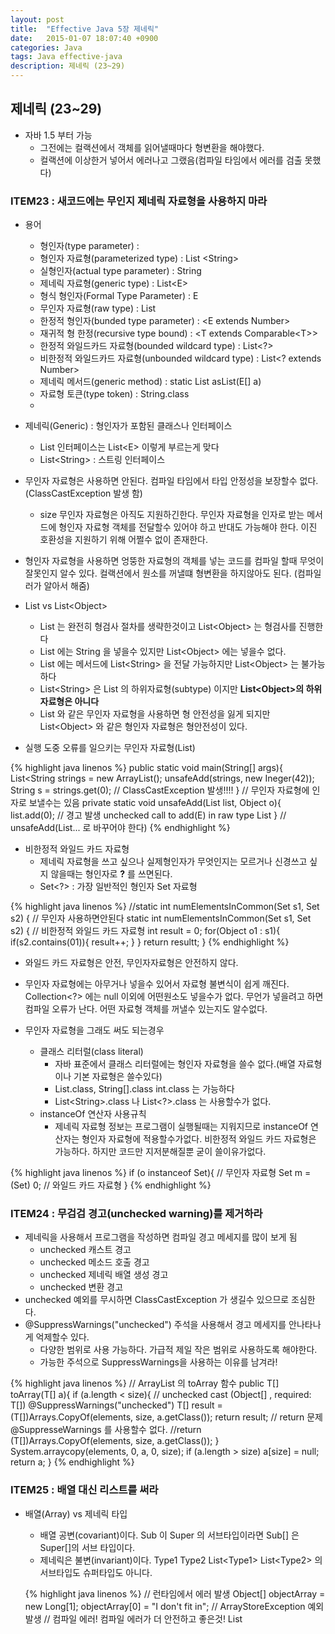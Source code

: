 ```yaml
---
layout: post
title:  "Effective Java 5장 제네릭"
date:   2015-01-07 18:07:40 +0900
categories: Java
tags: Java effective-java
description: 제네릭 (23~29)
---
```



## 제네릭 (23~29)
- 자바 1.5 부터  가능
    - 그전에는 컬랙션에서 객체를 읽어낼때마다 형변환을 해야했다.
    - 컬랙션에 이상한거 넣어서 에러나고 그랬음(컴파일 타임에서 에러를 검출 못했다)

### ITEM23 : 새코드에는 무인지 제네릭 자료형을 사용하지 마라
- 용어
    - 형인자(type parameter) :
    - 형인자 자료형(parameterized type) : List \<String\>
    - 실형인자(actual type parameter) : String
    - 제네릭 자료형(generic type) : List\<E\>
    - 형식 형인자(Formal Type Parameter) : E
    - 무인자 자료형(raw type) : List
    - 한정적 형인자(bunded type parameter) : \<E extends Number\>
    - 재귀적 형 한정(recursive type bound) : \<T extends Comparable\<T\>\>
    - 한정적 와일드카드 자료형(bounded wildcard type) : List<?>
    - 비한정적 와일드카드 자료형(unbounded wildcard type) : List<? extends Number>
    - 제네릭 메서드(generic method) : static <E> List<E> asList(E[] a)
    - 자료형 토큰(type token) : String.class
    -
- 제네릭(Generic) : 형인자가 포함된 클래스나 인터페이스
    - List 인터페이스는 List\<E\> 이렇게 부르는게 맞다
    - List\<String\> : 스트링 인터페이스

- 무인자 자료형은 사용하면 안된다. 컴파일 타임에서 타입 안정성을 보장할수 없다. (ClassCastException 발생 함)
    - size 무인자 자료형은 아직도 지원하긴한다. 무인자 자료형을 인자로 받는 메서드에 형인자 자료형 객체를 전달할수 있어야 하고 반대도 가능해야 한다. 이진 호환성을 지원하기 위해 어쩔수 없이 존재한다.

- 형인자 자료형을 사용하면 엉뚱한 자료형의 객체를 넣는 코드를 컴파일 할때 무엇이 잘못인지 알수 있다. 컬랙션에서 원소를 꺼낼떄 형변환을 하지않아도 된다. (컴파일러가 알아서 해줌)

- List vs List\<Object\>
    - List 는 완전히 형검사 절차를 생략한것이고 List\<Object\> 는 형검사를 진행한다
    - List 에는 String 을 넣을수 있지만 List\<Object\> 에는 넣을수 없다.
    - List 에는 메서드에 List\<String\> 을 전달 가능하지만 List\<Object\> 는 불가능하다
    - List\<String\> 은 List 의 하위자료형(subtype) 이지만 **List\<Object\>의 하위 자료형은 아니다**
    - List 와 같은 무인자 자료형을 사용하면 형 안전성을 잃게 되지만 List\<Object\> 와 같은 형인자 자료형은 형안전성이 있다.

- 실행 도중 오류를 일으키는 무인자 자료형(List)

{% highlight java linenos %}
public static void main(String[] args){
    List<String strings = new ArrayList<Object>();
    unsafeAdd(strings, new Ineger(42));
    String s = strings.get(0); // ClassCastException 발생!!!!
}
// 무인자 자료형에 인자로 보낼수는 있음
private static void unsafeAdd(List list, Object o){
    list.add(0); // 경고 발생 unchecked call to add(E) in raw type List
}
// unsafeAdd(List<Object>... 로 바꾸어야 한다)
{% endhighlight %}

- 비한정적 와일드 카드 자료형
    - 제네릭 자료형을 쓰고 싶으나 실제형인자가 무엇인지는 모르거나 신경쓰고 싶지 않을때는 형인자로 **?** 를 쓰면된다.
    - Set\<?\> : 가장 일반적인 형인자 Set 자료형

{% highlight java linenos %}
//static int numElementsInCommon(Set s1, Set s2) { // 무인자 사용하면안된다
static int numElementsInCommon(Set<?> s1, Set<?> s2) { // 비한정적 와일드 카드 자료형
    int result = 0;
    for(Object o1 : s1){
        if(s2.contains(01)){
            result++;
        }
    }
    return resultt;
}
{% endhighlight %}
- 와일드 카드 자료형은 안전, 무인자자료형은 안전하지 않다.
- 무인자 자료형에는 아무거나 넣을수 있어서 자료형 불변식이 쉽게 깨진다. Collection\<?\> 에는 null 이외에 어떤원소도 넣을수가 없다. 무언가 넣을려고 하면 컴파일 오류가 난다. 어떤 자료형 객체를 꺼낼수 있는지도 알수없다.

- 무인자 자료형을 그래도 써도 되는경우
    - 클래스 리터럴(class literal)
        - 자바 표준에서 클래스 리터럴에는 형인자 자료형을 쓸수 없다.(배열 자료형이나 기본 자료형은 쓸수있다)
        - List.class, String[].class int.class 는 가능하다
        - List\<String\>.class 나 List\<?\>.class 는 사용할수가 없다.
    - instanceOf 연산자 사용규칙
        - 제네릭 자료형 정보는 프로그램이 실행될때는 지워지므로 instanceOf 연산자는 형인자 자료형에 적용할수가없다. 비한정적 와일드 카드 자료형은 가능하다. 하지만 코드만 지저분해질뿐 굳이 쓸이유가없다.

{% highlight java linenos %}
if (o instanceof Set){ // 무인자 자료형
    Set<?> m = (Set<?>) 0; // 와일드 카드 자료형
}
{% endhighlight %}

### ITEM24 : 무검검 경고(unchecked warning)를 제거하라
- 제네릭을 사용해서 프로그램을 작성하면 컴파일 경고 메세지를 많이 보게 됨
    - unchecked 캐스트 경고
    - unchecked 메소드 호출 경고
    - unchecked 제네릭 배열 생성 경고
    - unchecked 변환 경고
- unchecked 예외를 무시하면 ClassCastException 가 생길수 있으므로 조심한다.
- @SuppressWarnings("unchecked") 주석을 사용해서 경고 메세지를 안나타나게 억제할수 있다.
    - 다양한 범위로 사용 가능하다. 가급적 제일 작은 범위로 사용하도록 해야한다.
    - 가능한 주석으로 SuppressWarnings을 사용하는 이유를 남겨라!

{% highlight java linenos %}
// ArrayList 의 toArray 함수
public <T> T[] toArray(T[] a){
    if (a.length < size){
        // unchecked cast (Object[] , required: T[])
        @SuppressWarnings("unchecked") T[] result = (T[])Arrays.CopyOf(elements, size, a.getClass());
        return result;
        // return 문제  @SuppresseWarnings 를 사용할수 없다.
        //return (T[])Arrays.CopyOf(elements, size, a.getClass());
    }
    System.arraycopy(elements, 0, a, 0, size);
    if (a.length > size)
        a[size] = null;
    return a;
}
{% endhighlight %}

### ITEM25 : 배열 대신 리스트를 써라
- 배열(Array) vs 제네릭 타입
    - 배열 공변(covariant)이다. Sub 이 Super 의 서브타입이라면 Sub[] 은 Super[]의 서브 타입이다.
    - 제네릭은 불변(invariant)이다. Type1 Type2 List\<Type1\> List\<Type2\> 의 서브타입도 슈퍼타입도 아니다.

    {% highlight java linenos %}
    // 런타임에서 에러 발생
    Object[] objectArray = new Long[1];
    objectArray[0] = "I don't fit in"; // ArrayStoreException 예외 발생
    // 컴파일 에러! 컴파일 에러가 더 안전하고 좋은것!
    List<Object> ol = new ArrayList<Long>(); // 호환이 안되는 타입이다!
    ol.add("I don't fit in");
    {% endhighlight %}

- 배열은 구체적(reified) : 자신의 요소타입을 런타임시에 알고 지키게 한다. String 객체를 Long 배열에 저장 하려고 하면 런타임에서 ArrayStoreException 예외 발생
- 제네릭은 소거자(Erasure) 에 의해 구현됨. 컴파일 시에만 자신의 타입 제약을 지키게 하고 런타임 시에는 자신의 요소타입 정보를 무시(소거) 한다.

- new List\<E\>[], new List\<Sting\>[] , new E[] 와 같은 배열 생성식은 불가
    - 제네릭 배열 생성은 불가
- E, List\<E\>, List\<String\> 과 같은 타입들을 비구체화(nonreifiable) 타입 이라고한다.
    - 비구체화 타입이란 컴파일 시보다 런타임 시에 더 적은 정보를 갖는
    - 비구체화 타입은 배열 생성이 불가능
    - List\<?\>, Map\<?,?\> 와 같은 언바운드 와일드 카드 타입은 구체화 타입이다. 따라서 배열 생성 하는건 적법함
    - 따라서 제네릭 타입을 가변인자를 갖는 메소드와 함께 사용 불가능,가변인자는 내부적으로 배열이 생성되는 구조이기 때문
- 제네릭 배열 생성 에러가 발생하면 E[] 보다는 List<E> 를 사용하는것이 좋다
- 다중 스레드간에 동기화에 제네릭 배열이 좋다.

{% highlight java linenos %}
// 제네릭을 사용하지 않으면서 동시성에도 결함이 없다.
// synchronized(list) 로 전체를 묶는 방법이 있지만 동기화된 코드에서는 외계인(alien) 메소드(apply) 를 호출 하면안된다.
// 따라서 lock 이걸로는 toArray() 를 사용해서 문제를 해결했다.
static Object reduce(List list, Functon f, Object initVal){
    Object[] snapshot = list.toArray(); // 내부적으로 List 에 lock 이 걸림
    Object result = initVal;
    for(Object o : snapshot)
        result = f.apply(result, o);
    return result;
}

static <E> E reduce(List<E> list, Functon<E> f, E initVal){
    // 타입 안정성이 보장되지 않는다. 런타임시에 E 가 무슨 타입이 될지 컴파일러가 알지 못한다.
    // ClassCastException 예외가 발생할수 있다.
    // 컴파일 시에는 String[] Integer[] 등 아무거나 될수있지만 런타임에서는 Object[] 이므로 위험
    // E[] 로 캐스팅 하는건 특별한 상황에서만 고려 되야함
    E[] snapshot = (E[]) list.toArray();
    E result = initVal;
    for(E o : snapshot)
        result = f.apply(result, o);
    return result;
}


static <E> E reduce(List<E> list, Functon<E> f, E initVal){
    E[] snapshot;
    synchronized(list) {
        // toArray 함수와는 다르게 락이 걸리지 않으므로 synchronized 함수로 변경해야한다.
        snapshot = new ArrayList<E>(list); // 배열보다는 ArrayList<E>
    }
    E result = initVal;
    for(E o : snapshot)
        result = f.apply(result, o);
    return result;
}
{% endhighlight %}

### ITEM26 : 가능하면 제네릭 자료형으로 만들 것
{% highlight java linenos %}
// Object 객체 기반의 컬랙션
public class Stack{
    private Object[] elements;
    private int size = 0;
    private static final int DEFAULT_INITIAL_CAPACITY = 16;
    public Stack(){
        elements = new Object[DEFAULT_INITIAL_CAPACITY];
    }
    public void push(Object e){...}
    public Object pop(){
        if(size==0)
            throw new EmptyStackException();
        Object result = elements[--size];
        elements[size] = null; // 쓸모없는 참조 제거
        return result;
    }
}

// 제네릭 적용1 - 캐스팅 이용
public class Stack<E>{
    private E[] elements;
    private int size = 0;
    private static final int DEFAULT_INITIAL_CAPACITY = 16;

    // E[] 로 캐스팅 하므로 warning 이 발생한다.
    // elements 는 private 로써 밖에서는 사용이 안되므로 해당 캐스팅만 문제없으면 외부적으로도 문제 없으므로, 아래처럼 캐스팅 하는것은 문제가 없다.
    @SuppressWarnings("unchecked")
    public Stack(){
        // 제네릭 배열 생성, 컴파일 에러 발생!  비구체화 타입을 저장하는 배열은 생성할수 없다.
        //elements = new E[DEFAULT_INITIAL_CAPACITY];
        elements = (E[]) new Object[DEFAULT_INITIAL_CAPACITY];
    }
    public void push(Object e){...}
    public Object pop(){
        if(size==0)
            throw new EmptyStackException();
        Object result = elements[--size];
        elements[size] = null; // 쓸모없는 참조 제거
        return result;
    }
}

// 제네릭 적용2 - elements 타입자체를 변경
public class Stack<E>{
    private Object[] elements;
    private int size = 0;
    private static final int DEFAULT_INITIAL_CAPACITY = 16;

    public Stack(){
        elements = new Object[DEFAULT_INITIAL_CAPACITY];
    }
    public void push(E e){...}
    public E pop(){
        if(size==0)
            throw new EmptyStackException();

        @SuppressWarnings("unchecked")
        E result = (E)elements[--size];
        elements[size] = null; // 쓸모없는 참조 제거
        return result;
    }
}
{% endhighlight %}

- 배열 타입에 대한 unchecked 캐스트 경고를 억제하는게 더 위험하므로 적용2 가 더 좋은 방법 일 수 있다.
- 하지만 적용2는  elements 를 사용하는 모든 부분에 캐스팅을 해야하고 @SupressWarnings 를 적용해야 되므로 더 많은일을 해줘야한다.
- Stack 클래스에서는 내부적으로 배열을 사용했다. 배열보다는 List 를 사용하라고 강조했지만 자바 언어 자체는 List 를 지원하지 않으므로 ArrayList 와 같은 일부 제네릭 타입은 내부적으로 배열을 사용한다. HashMap 은 성능 향상을 목적으로 배열을 사용하기도 한다.
- 제네릭 타입은 매개변수가 갖는 제약이 전혀없다. Stack\<Object\> Stack\<int[]\> Stack\<List\<String\>\> 등 여러 형태가 가능하다.
    - \<E extends Delayed\> 같은 바운드 타입 배개변수(bounded type parameter)는 허용가능한 값을 제한할수 있다.
- 하지만 Stack\<int\> Stack\<double\> 같은 기본형은 불가능하다. 박스형 기본형 Integer Double 클래스를 사용하는것이 좋다.


### ITEM27 : 가능하면 제네릭 메서드로 만들 것
- Collections 클래스의 모든 알고리즘 메소드들(binarySearch sort)는 제네릭화 되어있다.

{% highlight java linenos %}
// 제네릭이 적용안된 메소드
public static Set union(Set s1, Set s2){
    // Warning! HashSet(Collection<? extends E>)
    Set result = new HashSet(s1);
    // Warning! result.addAll(Collection<? extends E>)
    result.addAll(s2);
    return result;
}
// 제네릭 적용 메소드
public static <E> Set<E> union(Set<E> s1, Set<E> s2){
    Set result = new HashSet(s1);
    result.addAll(s2);
    return result;
}
{% endhighlight %}

- 타입매개변수를 선언하는 타입 매개변수 목록을 메소드의 접근 지시자와 반환 타입 사이에 둔다. \<E\>
- 반환 타입 Set\<E\>

- 제네릭 메소드로 중복 제거

{% highlight java linenos %}
Map<String, List<String>> anagram = new HashMap<String, List<String>>(); // 중복된 타입들

// 제네릭 static 팩토리 메소드
public static <K, V> HashMap<K,V> newHashMap{
    return new HashMap<K,V>();
}
Map<String, List<String>> anagrams = newHashMap();
{% endhighlight %}
- 이런 제네릭 메소드가 기본으로 JDK 있으면 좋지만 없음.

- 제네릭 싱글톤 팩토리

{% highlight java linenos %}
public interface UnaryFunction<T>{
    T apply(T arg);
}
// 불변적이지만 여러타입에대한 적합한 객체 생성
private static UnaryFunction<Object> IDENTIFY_FUNCTION = new UnaryFunction<Object>(){
    public Object apply(Object arg) { return arg;}
}

// 상태값이 없고 언바운드 타입 매개변수를 갖는다.
// 따라서 모든 타입에서 하나의 인스턴스를 공유해도 안전
@SuppressWarnings("unchecked")
public static <T> UnaryFunction<T> identityFunction(){
    return (UnaryFunction<T>)IDENTIFY_FUNCTION;
}
// 사용
UnaryFunction<String> sameString = identityFunction();
UnaryFunction<Number> sameNumber = identifyFunction();
{% endhighlight %}
- 재귀적 타입 바운드
     - Comparable 인터페이스와 가장 많이 사용

{% highlight java linenos %}
public static <T extends Comparable<T>>
{% endhighlight %}
- 자신과 비교될수 있는 모든 타입 T

- 캐스팅 없이 메소드를 사용할수 있다는것은 메소드를 제네릭 하게 만들었다는 의미

### ITEM28 : 한정적 와일드카드를 써서 API 유연성을 높여라
- 매개변수화 타입은 불변 타입
- 불변(invariant)!! Type1 Type2 에 대해서 List\<Tyep1\> 은 List\<Type2\> 의 서브타입도 아니고 슈퍼 타입도 아님
- List\<Object\> 에는 아무거나 저장 가능하지만 List\<String\> 에는 스트링만 저장 가능

- 스택 pushAll pop 메소드

{% highlight java linenos %}
// 와일드 카드 타입을 사용하지 않는 pushAll - 불충분함!
public void pushAll(Iterable<E> src){
    for(E e: src)
        push(e);
}
Stack<Number> numberStack = new Stack<Number>();
Iterable<Integer> integers = ..;
// 에러 메세지 pushAll(Iterable<Number>) in Stack<Number>
// 불변형(상속관계아님) 이기 때문에 Integer iterable 은들어갈수없다.
numberStack.pushAll(integers);

// 와일드 카드 사용하지 않은  popAll 메소드 - 불충분함!
public void popAll(Collection<E> dst){
    while(!isEmpty())
        dst.add(pop());
}
Stack<Number> numberStack = new ..
Collection<Object> objects = ...;
// 컴파일 에러! Collection<Object> 는 Collection<Number> 의 서브 타입이 아니다!
numberStack.popAll(objects);
{% endhighlight %}

- 바운드 와일드 카드 타입(bounded wildcard type)
    - pushAll 에는 E의 Iterable 이 아닌 E의 어떤 서브타입의 Iterable 이 되어야 한다.

{% highlight java linenos %}
// 와일드 카드 타입 pushAll 은 E 타입을 생산하므로 extends
public void pushAll(Iterable<? extends E> src){...}
{% endhighlight %}

- popAll 메소드의 인자 타입은 E타입을 저장하는 Collection 이 아닌 E의 어떤 수퍼 타입을 저장하는 Collection이 되어야 한다.

{% highlight java linenos %}
// 와일드 카드타입 popAll 은 E 타입을 소비하므로 super
public void popAll(Collection<? super E> dst){...}
{% endhighlight %}

- **유연성을 극대화 하려면 메소드 인자에 와일드 카드 타입을 사용하자.**
- PECS : Producer->Extends, Consumer->Super
    - T가 생산자를 나타내면 \<? extedns T\>
    - T가 소비자를 나타내면 \<? super T\>

{% highlight java linenos %}
static <E> E reduce(List<E> list, Function<E> f, E initVal)
// E가 생산자 역활을 하는 와일드 카드 타입 변수
statiac <E> E reduce(List<? extends E> list, Function<E> f, E initVal);
{% endhighlight %}
- 와일드 카드를 쓰므로 인해 List<Integer> 와 Function<Number> 를 사용해서 reduce 호출 가능하다!

- 반환 타입에는 와일드 카드 타입을 사용하지 말자
    - 유연성 보다는 클라이언트 코드에서 와일드 카드 타입을 사용해야 하는 문제가 생긴다.
    - 클라이언트 코드에서 와일드 카드 타입 때문에 고민해야 된다면 그 클래스의 API 가 잘못된거다.
- 명시적 타입 매개변수

{% highlight java linenos %}
public static <E> Set<E> union(Set<? extends E> s1, SET<? extends E> s2){...}
Set<Integer> integers = ..
Set<Dobule> doubles = ...
// 컴파일 에러! 타입 추론을 할수가없다.
Set<Number> numbers = union(integers, doubles);
Set<Number> numbers = Union.<Number>union(integers, doubles);
{% endhighlight %}
- Comparable\<T\> 는  T 인스턴스를 소비한다. Comparable\<? super T\> 로 교체
    - Comparator\<T\> 도 마찬가지

{% highlight java linenos %}
public static <T extends Comparable<? super T>> T max(List<? extends T> list){
    // 컴파일 에러! Iterator<? extends T> 리턴한다.
    Iterable<T> i = list.iterator();
    Iterable<? extends T> i = list.iterator();
    T result = i.next();
    while(i.hasNext()){
        T t = i.next();
        if(t.compareTo(result) >) result = t;
    }
    return result;
}
{% endhighlight %}

- 언바운드 타입 매개변수 vs 언바운드 와일드 카드

{% highlight java linenos %}
// 언바운드 타입 매개변수
public static <E> void swap(List<E> list, int i, intj);
// 언바운드 와일드 카드
public static void swap(List<?> list, int i, int j);
{% endhighlight %}
- public API 라면 언바운드 타입 매개변수를 사용하는것이 좋다.
- **메소드 선언부 타입 매개변수가 한번만 나타나면 그것을 와일드 카드로 바꾸면 된다**

{% highlight java linenos %}
public static void swap(List<?> list, int i, int j){
    // 컴파일 에러! List<?> 이므로 list 에는 null 제외한 어떤값도 추가할수 없다.
    list.set(i, list.set(j, list.get(i)));
}

public static void swap(List<?> list, int i, int j){
    swapHelper(list, i, j);
}
// private 지원 메소드
private static <E> void swapHelper(List<E> list, int i, int j){
    list.set(i, list.set(j, list.get(i))));
}

{% endhighlight %}

### ITEM29 : 형 안전 다형성 컨테이너를 쓰면 어떨지 따져보라
- 컨테이너에 제네릭을 사용하면 컨테이너 당 사용 가능한 타입 매개변수의 숫자가 제한된다. 컨테이너에 들어가는 타입이 결정되어있기 때문에.
    - 컨테이너 자체보다는 요소의 키에 타입매개변수를 두면 그런 제약을 극복할수 있고 서로 다른 타입의 요소가 저장 될수 있다. 이런 컨테이너를 혼성 컨테이너라고 부른다.
- 제네릭은 Set Map 그리고 ThreadLocal AtomicReference 같은 단일요소 저장 컨테이너에도 쓰임
- 제네틱 타입 시스템을 키(Class\<T\>)로 사용해서 Map Set을 만듬, 그것을 혼성 컨테이너라고 부름!
    - 클래스 리터럴 타입 : Class\<T\>
    - 컴파일과 런타입 두 시점 모두의 타입정보를 전달될때 그것을 타입토큰(type token)

{% highlight java linenos %}
// 타입 안전이 보장되는 혼성 컨테이너 패턴!
public class Favorite{
    private Map<Class<?>, Object> favorites = new HashMap<Class<?>, Object>();
    public <T> void putFavorite(Class<T> type, T instance){
        if(type == null)
            throw
        favorites.put(type, instance);
    }
    public <T> T getFavorite(Class<T> type){
        // Map 에는 Object 가 들어있지만 T 타입으로 리턴해야한다.
        // 런타임시에 동적으로 cast 하는 cast 함수 Class<T> 정보가 있으므로 가능!
        return type.cast(favorites.get(type));
    }
}
{% endhighlight %}
- Map\<Class\<?\>, Object\> 에서 언바운드 와일드 카드 타입때문에 아무것도 Map 에 넣을수 없다고 생각할수 있지만 키값에 와일드 카드가 붙어 있다. 따라서 모든 키가 서로 다른 매개변수화 타입을 가질수 있다! 예를 들어 Class\<String\>, Class\<Integer\>

- 혼성 컨테이너 문제
    - Class 객체를 원천 타입의 형태로 사용하면 타입 안전이 보장되지 않을수 있다. 해결책은아래!

{% highlight java linenos %}
// put 메소드, 동적 캐스트를 사용해서 런타임 시의 타입 안전을 획득!
public <T> void putFavorite(Class<T> type, T instance){
    favorites.put(type, type,cast(instance);
}
{% endhighlight %}

- 비구체화 타입에 사용 될 수 없다. Favorite 객체를 String 이나 String[] 에는 저장할수 있지만 List\<String\> 은 저장할수 없다.
    - List\<String\> 에 대한 Class 객체를 얻을수 없다. List\<String\>.class 구문 에러
    - 바운드 타입 토큰을 사용하면 해결이 가능하긴하다.

- 바운드 타입 토큰
{% highlight java linenos %}
public <T extends Annotation> T getAnnotation(Class <T> annotationType);
{% endhighlight %}

- annotationType 은 Annotation 타입을 나타내는 바운드 타입 토큰이다.
- 키가 Annotation타입 이고 타입 안전이 보장되는 혼성 컨테이너

{% highlight java linenos %}
static Annotation getAnnotation(AnnotationElement element, String annotationTypeName) {
    Class<?> annitationType = null; // 언바운드 타입 토큰
    try{
        annotationType = Class.forName(annotationTypeName);
    }catch{
        ...
    }
    // asSubClass 메소드를 사용해서 언바운드 타입토큰을 바운드 타입 토큰으로
    return element.getAnnotation(annotationType.asSubClass(Annotation.class));
}
{% endhighlight %}

- Class.forName 은 Class\<?\> 를 리턴함
- Class\<?\> 아입을 Class\<? extends Annotation\> 으로 캐스팅 하기위해 asSubClass 라는 메소드를 사용

